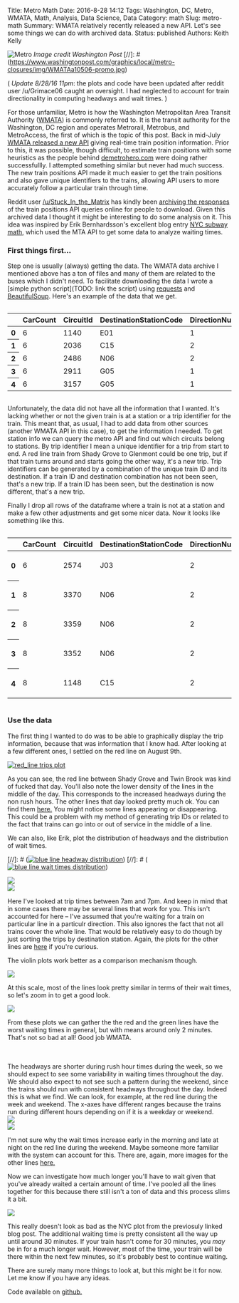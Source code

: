 Title: Metro Math
Date: 2016-8-28 14:12
Tags: Washington, DC, Metro, WMATA, Math, Analysis, Data Science, Data
Category: math
Slug: metro-math
Summary: WMATA relatively recently released a new API. Let's see some things we can do with archived data.
Status: published
Authors: Keith Kelly

![Metro]({filename}images/metro.png)
*Image credit Washington Post*
[//]: # (https://www.washingtonpost.com/graphics/local/metro-closures/img/WMATAa10506-promo.jpg)


(
*Update 8/28/16 11pm*: the plots and code have been updated after reddit user /u/Grimace06 caught an oversight.
I had neglected to account for train directionality in computing headways and wait times.
)

For those unfamiliar, Metro is how the Washington Metropolitan Area Transit Authority ([WMATA](https://beta.wmata.com/)) is commonly referred to.
It is the transit authority for the Washington, DC region and operates Metrorail, Metrobus, and MetroAccess, the first of which is the topic of this post.
Back in mid-July [WMATA released a new API](http://www.wmata.com/about_metro/news/PressReleaseDetail.cfm?ReleaseID=6136) giving real-time train position information.
Prior to this, it was possible, though difficult, to estimate train positions with some heuristics as the people behind [demetrohero.com](http://dcmetrohero.com/) were doing rather successfullly.
I attempted something similar but never had much success.
The new train positions API made it much easier to get the train positions and also gave unique identifiers to the trains, allowing API users to more accurately follow a particular train through time.

Reddit user [/u/Stuck_In_the_Matrix](https://www.reddit.com/user/Stuck_In_the_Matrix) has kindly been [archiving the responses](http://files.pushshift.io/wmata/) of the train positions API queries online for people to download.
Given this archived data I thought it might be interesting to do some analysis on it.
This idea was inspired by Erik Bernhardsson's excellent blog entry [NYC subway math](https://erikbern.com/2016/04/04/nyc-subway-math.html), which used the MTA API to get some data to analyze waiting times.

### First things first...
Step one is usually (always) getting the data.
The WMATA data archive I mentioned above has a ton of files and many of them are related to the buses which I didn't need.
To facilitate downloading the data I wrote a [simple python script](TODO: link the script) using [requests](http://docs.python-requests.org/en/master/) and [BeautifulSoup](https://www.crummy.com/software/BeautifulSoup/).
Here's an example of the data that we get.


<div class="container-fluid" style="overflow: auto">
<table class="table table-bordered table-striped table-hover table-responsive">
  <thead>
    <tr>
      <th></th>
      <th>CarCount</th>
      <th>CircuitId</th>
      <th>DestinationStationCode</th>
      <th>DirectionNum</th>
      <th>LineCode</th>
      <th>SecondsAtLocation</th>
      <th>ServiceType</th>
      <th>TrainId</th>
      <th>retrieved_on</th>
    </tr>
  </thead>
  <tbody>
    <tr>
      <th>0</th>
      <td>6</td>
      <td>1140</td>
      <td>E01</td>
      <td>1</td>
      <td>YL</td>
      <td>0</td>
      <td>Normal</td>
      <td>218</td>
      <td>1472029202</td>
    </tr>
    <tr>
      <th>1</th>
      <td>6</td>
      <td>2036</td>
      <td>C15</td>
      <td>2</td>
      <td>YL</td>
      <td>0</td>
      <td>Normal</td>
      <td>226</td>
      <td>1472029202</td>
    </tr>
    <tr>
      <th>2</th>
      <td>6</td>
      <td>2486</td>
      <td>N06</td>
      <td>2</td>
      <td>SV</td>
      <td>5</td>
      <td>Normal</td>
      <td>015</td>
      <td>1472029202</td>
    </tr>
    <tr>
      <th>3</th>
      <td>6</td>
      <td>2911</td>
      <td>G05</td>
      <td>1</td>
      <td>SV</td>
      <td>5</td>
      <td>Normal</td>
      <td>215</td>
      <td>1472029202</td>
    </tr>
    <tr>
      <th>4</th>
      <td>6</td>
      <td>3157</td>
      <td>G05</td>
      <td>1</td>
      <td>SV</td>
      <td>0</td>
      <td>Normal</td>
      <td>186</td>
      <td>1472029202</td>
    </tr>
  </tbody>
</table>
</div>


Unfortunately, the data did not have all the information that I wanted.
It's lacking whether or not the given train is at a station or a trip identifier for the train.
This meant that, as usual, I had to add data from other sources (another WMATA API in this case), to get the information I needed.
To get station info we can query the metro API and find out which circuits belong to stations.
By trip identifier I mean a unique identifier for a trip from start to end.
A red line train from Shady Grove to Glenmont could be one trip, but if that train turns around and starts going the other way, it's a new trip.
Trip identifiers can be generated by a combination of the unique train ID and its destination.
If a train ID and destination combination has not been seen, that's a new trip.
If a train ID has been seen, but the destination is now different, that's a new trip.

Finally I drop all rows of the dataframe where a train is not at a station and make a few other adjustments and get some nicer data.
Now it looks like something like this.


<div class="container-fluid" style="overflow: auto">
<table class="table table-bordered table-striped table-hover table-responsive">
	<thead>
		<tr>
      <th></th>
      <th>CarCount</th>
      <th>CircuitId</th>
      <th>DestinationStationCode</th>
      <th>DirectionNum</th>
      <th>LineCode</th>
      <th>SecondsAtLocation</th>
      <th>ServiceType</th>
      <th>TrainId</th>
      <th>retrieved_on</th>
      <th>Track</th>
      <th>SeqNum</th>
      <th>StationCode</th>
      <th>StartTime</th>
      <th>TripId</th>
      <th>DateTime</th>
      <th>Date</th>
      <th>Time</th>
    </tr>
  </thead>
  <tbody>
    <tr>
      <th>0</th>
      <td>6</td>
      <td>2574</td>
      <td>J03</td>
      <td>2</td>
      <td>BL</td>
      <td>5</td>
      <td>Normal</td>
      <td>327</td>
      <td>1469175470</td>
      <td>2</td>
      <td>418</td>
      <td>G05</td>
      <td>2016-07-22 04:17:50</td>
      <td>2016-07-22_0</td>
      <td>2016-07-22 04:17:50</td>
      <td>2016-07-22</td>
      <td>04:17:50</td>
    </tr>
    <tr>
      <th>1</th>
      <td>8</td>
      <td>3370</td>
      <td>N06</td>
      <td>2</td>
      <td>SV</td>
      <td>5</td>
      <td>Normal</td>
      <td>54</td>
      <td>1469175885</td>
      <td>2</td>
      <td>81</td>
      <td>N02</td>
      <td>2016-07-22 04:24:45</td>
      <td>2016-07-22_1</td>
      <td>2016-07-22 04:24:45</td>
      <td>2016-07-22</td>
      <td>04:24:45</td>
    </tr>
    <tr>
      <th>2</th>
      <td>8</td>
      <td>3359</td>
      <td>N06</td>
      <td>2</td>
      <td>SV</td>
      <td>0</td>
      <td>Normal</td>
      <td>54</td>
      <td>1469175970</td>
      <td>2</td>
      <td>70</td>
      <td>N03</td>
      <td>2016-07-22 04:24:45</td>
      <td>2016-07-22_1</td>
      <td>2016-07-22 04:26:10</td>
      <td>2016-07-22</td>
      <td>04:26:10</td>
    </tr>
    <tr>
      <th>3</th>
      <td>8</td>
      <td>3352</td>
      <td>N06</td>
      <td>2</td>
      <td>SV</td>
      <td>5</td>
      <td>Normal</td>
      <td>54</td>
      <td>1469176050</td>
      <td>2</td>
      <td>63</td>
      <td>N04</td>
      <td>2016-07-22 04:24:45</td>
      <td>2016-07-22_1</td>
      <td>2016-07-22 04:27:30</td>
      <td>2016-07-22</td>
      <td>04:27:30</td>
    </tr>
    <tr>
      <th>4</th>
      <td>8</td>
      <td>1148</td>
      <td>C15</td>
      <td>2</td>
      <td>YL</td>
      <td>30</td>
      <td>Normal</td>
      <td>66</td>
      <td>1469176365</td>
      <td>2</td>
      <td>12</td>
      <td>C14</td>
      <td>2016-07-22 04:32:45</td>
      <td>2016-07-22_2</td>
      <td>2016-07-22 04:32:45</td>
      <td>2016-07-22</td>
      <td>04:32:45</td>
    </tr>
  </tbody>
</table>
</div>

### Use the data
The first thing I wanted to do was to be able to graphically display the trip information, because that was information that I know had.
After looking at a few different ones, I settled on the red line on August 9th.

[![red_line trips plot]({filename}images/RD_2016-08-09.png)]({filename}images/RD_2016-08-09.png)

As you can see, the red line between Shady Grove and Twin Brook was kind of fucked that day.
You'll also note the lower density of the lines in the middle of the day.
This corresponds to the increased headways during the non rush hours.
The other lines that day looked pretty much ok. You can find them [here.](/blog/metro-math/images/)
You might notice some lines appearing or disappearing.
This could be a problem with my method of generating trip IDs or related to the fact that trains can go into or out of service in the middle of a line.

We can also, like Erik, plot the distribution of headways and the distribution of wait times.

[//]: # ([![blue line headway distribution]({filename}images/BL_headways.png)]({filename}images/BL_headways.png))
[//]: # ([![blue line wait times distribution]({filename}images/BL_wait_times.png)]({filename}images/BL_wait_times.png))


<div class="container-fluid">
<div class="row">
<div class="col-md-12 thumb">
<a href="{filename}images/BL_headways.png" ><img class="img-responsive center-block" src="{filename}images/BL_headways.png"></img></a>

</div>
<div class="col-md-12 thumb">
<a href="{filename}images/BL_wait_times.png" ><img class="img-responsive center-block" src="{filename}images/BL_wait_times.png"></img></a>
</div>
</div>
</div>

Here I've looked at trip times between 7am and 7pm.
And keep in mind that in some cases there may be several lines that work for you.
This isn't accounted for here – I've assumed that you're waiting for a train on particular line in a particulr direction.
This also ignores the fact that not all trains cover the whole line. 
That would be relatively easy to do though by just sorting the trips by destination station.
Again, the plots for the other lines are [here](/blog/metro-math/images/) if you're curious.


The violin plots work better as a comparison mechanism though.

<div class="container-fluid">
<div class="row">
<div class="col-md-12 thumb">
<a href="{filename}images/wait_times.png" ><img class="img-responsive center-block" src="{filename}images/wait_times.png"></img></a>

At this scale, most of the lines look pretty similar in terms of their wait times, so let's zoom in to get a good look.

<div class="container-fluid">
<div class="row">
<div class="col-md-12 thumb">
<a href="{filename}images/wait_times_max15.png" ><img class="img-responsive center-block" src="{filename}images/wait_times_max15.png"></img></a>

From these plots we can gather the the red and the green lines have the worst waiting times in general, but with means around only 2 minutes.
That's not so bad at all! Good job WMATA.

<br>
<br>
The headways are shorter during rush hour times during the week, so we should expect to see some variability in waiting times throughout the day. 
We should also expect to not see such a pattern during the weekend, since the trains should run with consistent headways throughout the day.
Indeed this is what we find.
We can look, for example, at the red line during the week and weekend.
The x-axes have different ranges because the trains run during different hours depending on if it is a weekday or weekend.


<div class="container-fluid">
<div class="row">
<div class="col-md-12 thumb">
<a href="{filename}images/RD_weekday_waiting_by_time.png" ><img class="img-responsive center-block" src="{filename}images/RD_weekday_waiting_by_time.png"></img></a>

</div>
<div class="col-md-12 thumb">
<a href="{filename}images/RD_weekend_waiting_by_time.png" ><img class="img-responsive center-block" src="{filename}images/RD_weekend_waiting_by_time.png"></img></a>
</div>
</div>
</div>

I'm not sure why the wait times increase early in the morning and late at night on the red line during the weekend.
Maybe someone more familiar with the system can account for this.
There are, again, more images for the other lines [here.](/blog/metro-math/images/)

Now we can investigate how much longer you'll have to wait given that you've already waited a certain amount of time.
I've pooled all the lines together for this because there still isn't a ton of data and this process slims it a bit.


<div class="container-fluid">
<div class="row">
<div class="col-md-12 thumb">
<a href="{filename}images/additional_waiting_time.png" ><img class="img-responsive center-block" src="{filename}images/additional_waiting_time.png"></img></a>
</div>
</div>
</div>

This really doesn't look as bad as the NYC plot from the previosuly linked blog post. 
The additional waiting time is pretty consistent all the way up until around 30 minutes.
If your train hasn't come for 30 minutes, you *may* be in for a much longer wait.
However, most of the time, your train will be there within the next few minutes, so it's probably best to continue waiting.

There are surely many more things to look at, but this might be it for now.
Let me know if you have any ideas.

Code available on [github.](https://github.com/kwkelly/notebooks/tree/master/wmata)
